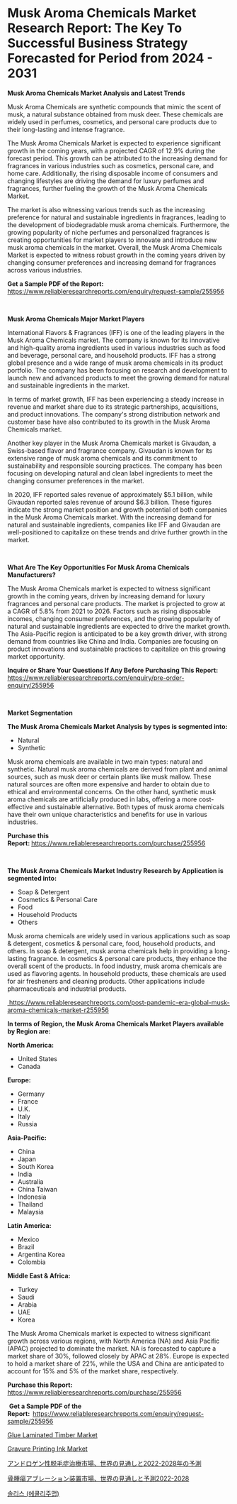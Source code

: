 <p><h1>Musk Aroma Chemicals Market Research Report: The Key To Successful Business Strategy Forecasted for Period from 2024 - 2031</h1></p><p><strong>Musk Aroma Chemicals Market Analysis and Latest Trends</strong></p>
<p><p>Musk Aroma Chemicals are synthetic compounds that mimic the scent of musk, a natural substance obtained from musk deer. These chemicals are widely used in perfumes, cosmetics, and personal care products due to their long-lasting and intense fragrance.</p><p>The Musk Aroma Chemicals Market is expected to experience significant growth in the coming years, with a projected CAGR of 12.9% during the forecast period. This growth can be attributed to the increasing demand for fragrances in various industries such as cosmetics, personal care, and home care. Additionally, the rising disposable income of consumers and changing lifestyles are driving the demand for luxury perfumes and fragrances, further fueling the growth of the Musk Aroma Chemicals Market.</p><p>The market is also witnessing various trends such as the increasing preference for natural and sustainable ingredients in fragrances, leading to the development of biodegradable musk aroma chemicals. Furthermore, the growing popularity of niche perfumes and personalized fragrances is creating opportunities for market players to innovate and introduce new musk aroma chemicals in the market. Overall, the Musk Aroma Chemicals Market is expected to witness robust growth in the coming years driven by changing consumer preferences and increasing demand for fragrances across various industries.</p></p>
<p><strong>Get a Sample PDF of the Report:&nbsp;</strong> <a href="https://www.reliableresearchreports.com/enquiry/request-sample/255956">https://www.reliableresearchreports.com/enquiry/request-sample/255956</a></p>
<p>&nbsp;</p>
<p><strong>Musk Aroma Chemicals Major Market Players</strong></p>
<p><p>International Flavors & Fragrances (IFF) is one of the leading players in the Musk Aroma Chemicals market. The company is known for its innovative and high-quality aroma ingredients used in various industries such as food and beverage, personal care, and household products. IFF has a strong global presence and a wide range of musk aroma chemicals in its product portfolio. The company has been focusing on research and development to launch new and advanced products to meet the growing demand for natural and sustainable ingredients in the market.</p><p>In terms of market growth, IFF has been experiencing a steady increase in revenue and market share due to its strategic partnerships, acquisitions, and product innovations. The company's strong distribution network and customer base have also contributed to its growth in the Musk Aroma Chemicals market.</p><p>Another key player in the Musk Aroma Chemicals market is Givaudan, a Swiss-based flavor and fragrance company. Givaudan is known for its extensive range of musk aroma chemicals and its commitment to sustainability and responsible sourcing practices. The company has been focusing on developing natural and clean label ingredients to meet the changing consumer preferences in the market.</p><p>In 2020, IFF reported sales revenue of approximately $5.1 billion, while Givaudan reported sales revenue of around $6.3 billion. These figures indicate the strong market position and growth potential of both companies in the Musk Aroma Chemicals market. With the increasing demand for natural and sustainable ingredients, companies like IFF and Givaudan are well-positioned to capitalize on these trends and drive further growth in the market.</p></p>
<p>&nbsp;</p>
<p><strong>What Are The Key Opportunities For Musk Aroma Chemicals Manufacturers?</strong></p>
<p><p>The Musk Aroma Chemicals market is expected to witness significant growth in the coming years, driven by increasing demand for luxury fragrances and personal care products. The market is projected to grow at a CAGR of 5.8% from 2021 to 2026. Factors such as rising disposable incomes, changing consumer preferences, and the growing popularity of natural and sustainable ingredients are expected to drive the market growth. The Asia-Pacific region is anticipated to be a key growth driver, with strong demand from countries like China and India. Companies are focusing on product innovations and sustainable practices to capitalize on this growing market opportunity.</p></p>
<p><strong>Inquire or Share Your Questions If Any Before Purchasing This Report:</strong> <a href="https://www.reliableresearchreports.com/enquiry/pre-order-enquiry/255956">https://www.reliableresearchreports.com/enquiry/pre-order-enquiry/255956</a></p>
<p>&nbsp;</p>
<p><strong>Market Segmentation</strong></p>
<p><strong>The Musk Aroma Chemicals Market Analysis by types is segmented into:</strong></p>
<p><ul><li>Natural</li><li>Synthetic</li></ul></p>
<p><p>Musk aroma chemicals are available in two main types: natural and synthetic. Natural musk aroma chemicals are derived from plant and animal sources, such as musk deer or certain plants like musk mallow. These natural sources are often more expensive and harder to obtain due to ethical and environmental concerns. On the other hand, synthetic musk aroma chemicals are artificially produced in labs, offering a more cost-effective and sustainable alternative. Both types of musk aroma chemicals have their own unique characteristics and benefits for use in various industries.</p></p>
<p><strong>Purchase this Report:&nbsp;</strong><a href="https://www.reliableresearchreports.com/purchase/255956">https://www.reliableresearchreports.com/purchase/255956</a></p>
<p>&nbsp;</p>
<p><strong>The Musk Aroma Chemicals Market Industry Research by Application is segmented into:</strong></p>
<p><ul><li>Soap & Detergent</li><li>Cosmetics & Personal Care</li><li>Food</li><li>Household Products</li><li>Others</li></ul></p>
<p><p>Musk aroma chemicals are widely used in various applications such as soap & detergent, cosmetics & personal care, food, household products, and others. In soap & detergent, musk aroma chemicals help in providing a long-lasting fragrance. In cosmetics & personal care products, they enhance the overall scent of the products. In food industry, musk aroma chemicals are used as flavoring agents. In household products, these chemicals are used for air fresheners and cleaning products. Other applications include pharmaceuticals and industrial products.</p></p>
<p><a href="https://www.reliableresearchreports.com/post-pandemic-era-global-musk-aroma-chemicals-market-r255956">&nbsp;https://www.reliableresearchreports.com/post-pandemic-era-global-musk-aroma-chemicals-market-r255956</a></p>
<p><strong>In terms of Region, the Musk Aroma Chemicals Market Players available by Region are:</strong></p>
<p>
    <p> <strong> North America: </strong>
        <ul>
            <li>United States</li>
            <li>Canada</li>
        </ul>
        </p> 
    <p> <strong> Europe: </strong>
        <ul>
            <li>Germany</li>
            <li>France</li>
            <li>U.K.</li>
            <li>Italy</li>
            <li>Russia</li>
        </ul>
        </p> 
    <p> <strong> Asia-Pacific: </strong>
        <ul>
            <li>China</li>
            <li>Japan</li>
            <li>South Korea</li>
            <li>India</li>
            <li>Australia</li>
            <li>China Taiwan</li>
            <li>Indonesia</li>
            <li>Thailand</li>
            <li>Malaysia</li>
        </ul>
        </p> 
    <p> <strong> Latin America: </strong>
        <ul>
            <li>Mexico</li>
            <li>Brazil</li>
            <li>Argentina Korea</li>
            <li>Colombia</li>
        </ul>
        </p> 
    <p> <strong> Middle East & Africa: </strong>
        <ul>
            <li>Turkey</li>
            <li>Saudi</li>
            <li>Arabia</li>
            <li>UAE</li>
            <li>Korea</li>
        </ul>
    </p>
    </p>
<p><p>The Musk Aroma Chemicals market is expected to witness significant growth across various regions, with North America (NA) and Asia Pacific (APAC) projected to dominate the market. NA is forecasted to capture a market share of 30%, followed closely by APAC at 28%. Europe is expected to hold a market share of 22%, while the USA and China are anticipated to account for 15% and 5% of the market share, respectively.</p></p>
<p><strong>Purchase this Report: </strong><a href="https://www.reliableresearchreports.com/purchase/255956">https://www.reliableresearchreports.com/purchase/255956</a></p>
<p>&nbsp;<strong>Get a Sample PDF of the Report:&nbsp;&nbsp;</strong><a href="https://www.reliableresearchreports.com/enquiry/request-sample/255956">https://www.reliableresearchreports.com/enquiry/request-sample/255956</a></p>
<p><strong></strong></p>
<p><p><a href="https://github.com/nusratjahan12006/Market-Research-Report-List-1/blob/main/glue-laminated-timber-market.md">Glue Laminated Timber Market</a></p><p><a href="https://github.com/alwa8650/Market-Research-Report-List-1/blob/main/gravure-printing-ink-market.md">Gravure Printing Ink Market</a></p><p><a href="https://medium.com/@lorrainethompson10/%E5%85%A8%E7%90%83%E9%9B%84%E6%BF%80%E7%B4%A0%E6%80%A7%E8%84%B1%E5%8F%91%E6%B2%BB%E7%96%97%E5%B8%82%E5%9C%BA-%E5%85%A8%E7%90%83%E5%B1%95%E6%9C%9B%E5%92%8C2022-2028%E5%B9%B4%E9%A2%84%E6%B5%8B%E5%B8%82%E5%9C%BA%E8%A7%84%E6%A8%A1%E5%92%8C%E4%BB%BD%E9%A2%9D%E5%88%86%E6%9E%90-%E6%8C%89%E4%BA%A7%E5%93%81%E7%B1%BB%E5%9E%8B-%E6%8C%89%E5%BA%94%E7%94%A8-%E6%8C%89%E5%9C%B0%E5%8C%BA-%E9%A2%84%E6%B5%8B-2024%E5%B9%B4-2031%E5%B9%B4-52e08b2c3f7c">アンドロゲン性脱毛症治療市場、世界の見通しと2022-2028年の予測</a></p><p><a href="https://medium.com/@lorrainethompson10/%E9%AA%A8%E8%85%AB%E7%98%8D%E7%84%BC%E7%81%BC%E8%A3%85%E7%BD%AE%E5%B8%82%E5%A0%B4-%E3%82%B0%E3%83%AD%E3%83%BC%E3%83%90%E3%83%AB%E5%B1%95%E6%9C%9B%E3%81%A82022%E5%B9%B4%E3%81%8B%E3%82%892028%E5%B9%B4%E3%81%BE%E3%81%A7%E3%81%AE%E4%BA%88%E6%B8%AC%E5%B8%82%E5%A0%B4%E3%82%B7%E3%82%A7%E3%82%A2%E3%81%8A%E3%82%88%E3%81%B3%E6%96%B0%E3%81%97%E3%81%84%E3%83%88%E3%83%AC%E3%83%B3%E3%83%89%E5%88%86%E6%9E%90-%E3%81%9D%E3%81%AE%E3%82%BF%E3%82%A4%E3%83%97-%E3%82%A2%E3%83%97%E3%83%AA%E3%82%B1%E3%83%BC%E3%82%B7%E3%83%A7%E3%83%B3-%E3%82%A8%E3%83%B3%E3%83%89%E3%83%A6%E3%83%BC%E3%82%B9%E3%81%AB%E3%82%88%E3%82%8B%E4%BA%88%E6%B8%AC-2024%E5%B9%B4%E3%81%8B%E3%82%892031%E5%B9%B4%E3%81%BE%E3%81%A7%E3%81%AE%E4%BA%88%E6%B8%AC-93cfc2eaa889">骨腫瘍アブレーション装置市場、世界の見通しと予測2022-2028</a></p><p><a href="https://medium.com/@xiomaraborjasd54/%EC%86%94%EB%A6%AC%EB%A6%AC%EC%8A%A4-%EC%97%90%ED%81%98%EB%A6%AC%EC%A3%BC%EB%A7%99-%EC%8B%9C%EC%9E%A5-%EC%A0%90%EC%9C%A0%EC%9C%A8-%EA%B7%9C%EB%AA%A8-%EC%B6%94%EC%9D%B4-%EC%82%B0%EC%97%85-%EB%B6%84%EC%84%9D-%EB%B3%B4%EA%B3%A0%EC%84%9C-%EC%9D%91%EC%9A%A9-%ED%94%84%EB%A1%9C%EA%B7%B8%EB%9E%A8%EB%B3%84-pnh-%EC%95%84%ED%9B%84%EC%8A%A4-%EC%9C%A0%ED%98%95%EB%B3%84-%ED%94%8C%EB%9D%BC%EC%A6%88%EB%A7%88-%EA%B5%90%ED%99%98-%ED%94%8C%EB%9D%BC%EC%A6%88%EB%A7%88-%EC%A3%BC%EC%9E%85-%EB%B0%8F-7932d8e1ab99">솔리스 (에쿨리주맵)</a></p></p>